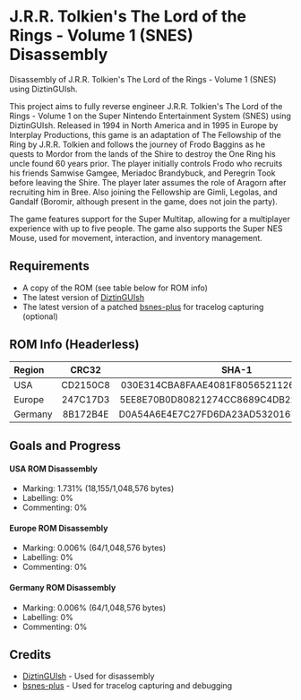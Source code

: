 # J.R.R. Tolkien's The Lord of the Rings - Volume 1 (SNES) Disassembly
Disassembly of J.R.R. Tolkien's The Lord of the Rings - Volume 1 (SNES) using DiztinGUIsh.

This project aims to fully reverse engineer J.R.R. Tolkien's The Lord of the Rings - Volume 1 on the Super Nintendo Entertainment System (SNES) using DiztinGUIsh. Released in 1994 in North America and in 1995 in Europe by Interplay Productions, this game is an adaptation of The Fellowship of the Ring by J.R.R. Tolkien and follows the journey of Frodo Baggins as he quests to Mordor from the lands of the Shire to destroy the One Ring his uncle found 60 years prior. The player initially controls Frodo who recruits his friends Samwise Gamgee, Meriadoc Brandybuck, and Peregrin Took before leaving the Shire. The player later assumes the role of Aragorn after recruiting him in Bree. Also joining the Fellowship are Gimli, Legolas, and Gandalf (Boromir, although present in the game, does not join the party).

The game features support for the Super Multitap, allowing for a multiplayer experience with up to five people. The game also supports the Super NES Mouse, used for movement, interaction, and inventory management.

## Requirements
* A copy of the ROM (see table below for ROM info)
* The latest version of [DiztinGUIsh](https://github.com/IsoFrieze/DiztinGUIsh/releases)
* The latest version of a patched [bsnes-plus](https://github.com/DizTools/bsnes-plus/releases) for tracelog capturing (optional)

## ROM Info (Headerless)
| Region  |   CRC32  |                   SHA-1                  |
|:--------|:--------:|:----------------------------------------:|
| USA     | CD2150C8 | 030E314CBA8FAAE4081F8056521126916E5E0ADA |
| Europe  | 247C17D3 | 5EE8E70B0D80821274CC8689C4DB22215B5AE52F |
| Germany | 8B172B4E | D0A54A6E4E7C27FD6DA23AD53201679272F9AC04 |

## Goals and Progress
#### USA ROM Disassembly
* Marking: 1.731% (18,155/1,048,576 bytes)
* Labelling: 0%
* Commenting: 0%
#### Europe ROM Disassembly
* Marking: 0.006% (64/1,048,576 bytes)
* Labelling: 0%
* Commenting: 0%
#### Germany ROM Disassembly
* Marking: 0.006% (64/1,048,576 bytes)
* Labelling: 0%
* Commenting: 0%

## Credits
* [DiztinGUIsh](https://github.com/IsoFrieze/DiztinGUIsh) - Used for disassembly
* [bsnes-plus](https://github.com/DizTools/bsnes-plus) - Used for tracelog capturing and debugging
